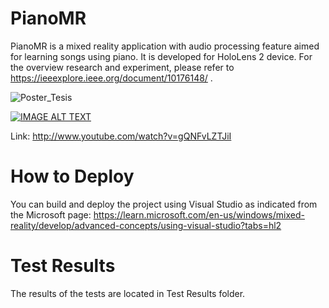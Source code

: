 # PianoMR
PianoMR is a mixed reality application with audio processing feature aimed for learning songs using piano. It is developed for HoloLens 2 device. For the overview research and experiment, please refer to https://ieeexplore.ieee.org/document/10176148/ .

![Poster_Tesis](https://github.com/insanp/PianoMR/assets/5652568/3d2bcdc2-05fe-4206-8b2b-4741d70dfdc4)

[![IMAGE ALT TEXT](http://img.youtube.com/vi/gQNFvLZTJiI/0.jpg)](http://www.youtube.com/watch?v=gQNFvLZTJiI "Using HoloLens 2 to Practice Piano")

Link: http://www.youtube.com/watch?v=gQNFvLZTJiI

# How to Deploy
You can build and deploy the project using Visual Studio as indicated from the Microsoft page: https://learn.microsoft.com/en-us/windows/mixed-reality/develop/advanced-concepts/using-visual-studio?tabs=hl2

# Test Results
The results of the tests are located in Test Results folder.
